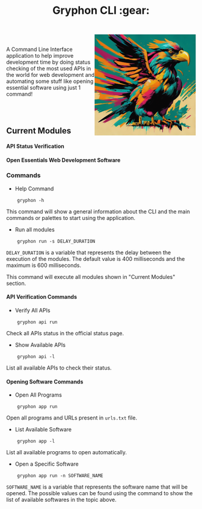 <h1 align="center">Gryphon CLI :gear: </h1>

<img style="margin-top: 2em" align="right" src="./.docs/gryphon.png" height="269"> 

<br>

<p style="margin-top: 3em">
A Command Line Interface application to help improve development time by doing status
checking of the most used APIs in the world for web development and automating some 
stuff like opening essential software using just 1 command! </p>

<br>
<br>

## Current Modules
#### API Status Verification

#### Open Essentials Web Development Software

### Commands

- Help Command
```shellscript
    gryphon -h
```

This command will show a general information about the CLI and the main commands
or palettes to start using the application.

- Run all modules

```shellscript
    gryphon run -s DELAY_DURATION
```

`DELAY_DURATION` is a variable that represents the delay between the execution 
of the modules. The default value is 400 milliseconds and the maximum is 
600 milliseconds.

This command will execute all modules shown in "Current Modules" section.

#### API Verification Commands

- Verify All APIs

```shellscript
    gryphon api run
```

Check all APIs status in the official status page.

- Show Available APIs

```shellscript
    gryphon api -l
```

List all available APIs to check their status.

#### Opening Software Commands

- Open All Programs

```shellscript
    gryphon app run
```

Open all programs and URLs present in `urls.txt` file.

- List Available Software

```shellscript
    gryphon app -l
```

List all available programs to open automatically.

- Open a Specific Software

```shellscript
    gryphon app run -n SOFTWARE_NAME
```

`SOFTWARE_NAME` is a variable that represents the software name that will be
opened. The possible values can be found using the command to show the list of
available softwares in the topic above.